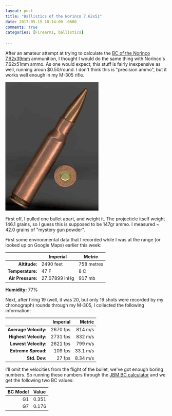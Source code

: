 ```yaml
---
layout: post
title: "Ballistics of the Norinco 7.62x51"
date: 2017-05-15 18:14:00 -0600
comments: true
categories: [Firearms, ballistics]

---
```


After an amateur attempt at trying to calculate the [BC of the Norinco 7.62x39mm](/blog/2017/05/07/norinco-762x39-ballistics/) ammunition, I thought I would do the same thing with Norinco's 7.62x51mm ammo. As one would expect, this stuff is fairly inexpensive as well, running aroun $0.50/round. I don't think this is "precision ammo", but it works well enough in my M-305 rifle.

![](/images/Norc76251.jpg)

First off, I pulled one bullet apart, and weight it. The projecticle itself weight 146.1 grains, so I guess this is supposed to be 147gr ammo. I measured ~ 42.0 grains of "mystery gun powder".


First some environmental data that I recorded while I was at the range (or looked up on Google Maps) earlier this week:

|   | Imperial  | Metric  | 
|---:|---|---|
| **Altitude:** | 2490 feet | 758 metres |
| **Temperature:** | 47 F  | 8 C |
| **Air Pressure:**  |  27.07899 inHg | 917 mb |

**Humidity:** 77%

Next, after firing 19 (well, it was 20, but only 19 shots were recorded by my chronograph) rounds through my M-305, I collected the following information:


|                       | Imperial | Metric   |
|----------------------:|---------:|---------:|
| **Average Velocity:** | 2670 fps | 814 m/s  |
| **Highest Velocity:** | 2731 fps | 832 m/s  |
| **Lowest Velocity:**  | 2621 fps | 799 m/s  |
| **Extreme Spread:**   | 109 fps  | 33.1 m/s |
| **Std. Dev:**         | 27 fps   | 8.34 m/s |


I'll omit the velocities from the flight of the bullet, we've got enough boring numbers. So running these numbers through the [JBM BC calculator](http://www.jbmballistics.com/cgi-bin/jbmbcv-5.1.cgi) and we get the following two BC values: 


| BC Model | Value |
|---------:|:------|
|G1 | 0.351 |
|G7 | 0.176 |


